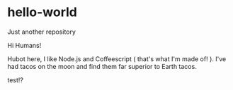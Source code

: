 # hello-world
Just another repository


Hi Humans!

Hubot here, I like Node.js and Coffeescript ( that's what I'm made of! ).
I've had tacos on the moon and find them far superior to Earth tacos.


test!?